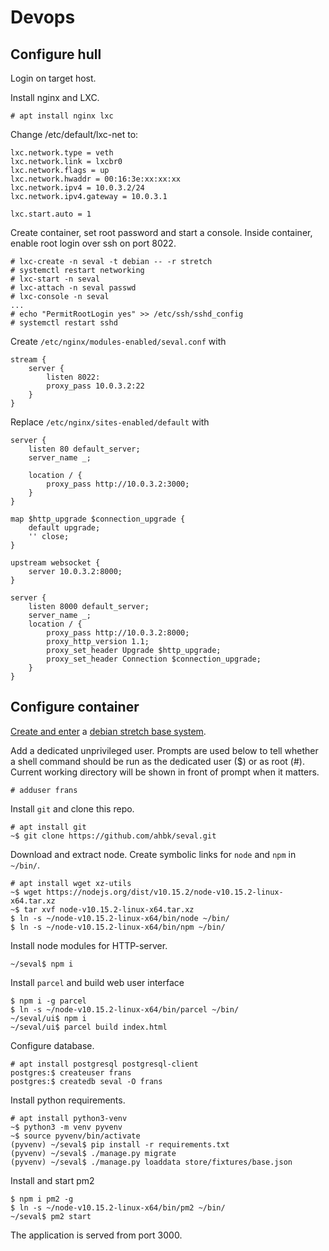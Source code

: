 # Devops

## Configure hull

Login on target host.

Install nginx and LXC.
```
# apt install nginx lxc
```

Change /etc/default/lxc-net to:
```
lxc.network.type = veth
lxc.network.link = lxcbr0
lxc.network.flags = up
lxc.network.hwaddr = 00:16:3e:xx:xx:xx
lxc.network.ipv4 = 10.0.3.2/24
lxc.network.ipv4.gateway = 10.0.3.1

lxc.start.auto = 1
```

Create container, set root password and start a console. Inside container, enable root login over ssh on port 8022.
```
# lxc-create -n seval -t debian -- -r stretch
# systemctl restart networking
# lxc-start -n seval
# lxc-attach -n seval passwd
# lxc-console -n seval
...
# echo "PermitRootLogin yes" >> /etc/ssh/sshd_config
# systemctl restart sshd
```

Create `/etc/nginx/modules-enabled/seval.conf` with
```
stream {
    server {
        listen 8022:
        proxy_pass 10.0.3.2:22
    }
}
```

Replace `/etc/nginx/sites-enabled/default` with
```
server {
    listen 80 default_server;
    server_name _;

    location / {
        proxy_pass http://10.0.3.2:3000;
    }
}

map $http_upgrade $connection_upgrade {
    default upgrade;
    '' close;
}

upstream websocket {
    server 10.0.3.2:8000;
}

server {
    listen 8000 default_server;
    server_name _;
    location / {
        proxy_pass http://10.0.3.2:8000;
        proxy_http_version 1.1;
        proxy_set_header Upgrade $http_upgrade;
        proxy_set_header Connection $connection_upgrade;
    }
}
```

## Configure container

[Create and enter](https://wiki.debian.org/LXC) a [debian stretch base system](https://wiki.debian.org/Debootstrap).

Add a dedicated unprivileged user. Prompts are used below to tell whether a shell command should be run as the dedicated user ($) or as root (#). Current working directory will be shown in front of prompt when it matters.
```
# adduser frans
```

Install `git` and clone this repo.
```
# apt install git
~$ git clone https://github.com/ahbk/seval.git
```

Download and extract node. Create symbolic links for `node` and `npm` in `~/bin/`.
```
# apt install wget xz-utils
~$ wget https://nodejs.org/dist/v10.15.2/node-v10.15.2-linux-x64.tar.xz
~$ tar xvf node-v10.15.2-linux-x64.tar.xz
$ ln -s ~/node-v10.15.2-linux-x64/bin/node ~/bin/
$ ln -s ~/node-v10.15.2-linux-x64/bin/npm ~/bin/
```

Install node modules for HTTP-server.
```
~/seval$ npm i
```

Install `parcel` and build web user interface
```
$ npm i -g parcel
$ ln -s ~/node-v10.15.2-linux-x64/bin/parcel ~/bin/
~/seval/ui$ npm i
~/seval/ui$ parcel build index.html
```

Configure database.
```
# apt install postgresql postgresql-client
postgres:$ createuser frans
postgres:$ createdb seval -O frans
```

Install python requirements.
```
# apt install python3-venv
~$ python3 -m venv pyvenv
~$ source pyvenv/bin/activate
(pyvenv) ~/seval$ pip install -r requirements.txt
(pyvenv) ~/seval$ ./manage.py migrate
(pyvenv) ~/seval$ ./manage.py loaddata store/fixtures/base.json
```

Install and start pm2
```
$ npm i pm2 -g
$ ln -s ~/node-v10.15.2-linux-x64/bin/pm2 ~/bin/
~/seval$ pm2 start
```

The application is served from port 3000.

